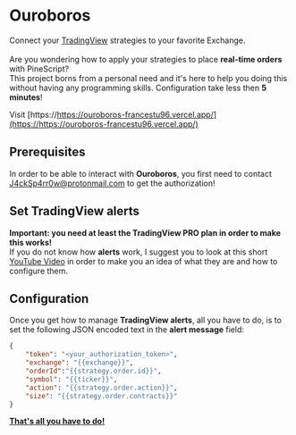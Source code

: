 # Ouroboros

Connect your [TradingView](https://www.tradingview.com/) strategies to your favorite Exchange.\
\
Are you wondering how to apply your strategies to place **real-time orders** with PineScript?\
This project borns from a personal need and it's here to help you doing this without having any programming skills. Configuration take less then **5 minutes**!

Visit [https://https://ouroboros-francestu96.vercel.app/](https://https://ouroboros-francestu96.vercel.app/)

## Prerequisites

In order to be able to interact with **Ouroboros**, you first need to contact [J4ckSp4rr0w@protonmail.com](mailto:J4ckSp4rr0w@protonmail.com) to get the authorization!

## Set TradingView alerts
**Important: you need at least the TradingView PRO plan in order to make this works!**\
If you do not know how **alerts** work, I suggest you to look at this short [YouTube Video](https://www.youtube.com/watch?v=AgrftqSLE2U) in order to make you an idea of what they are and how to configure them.

## Configuration
Once you get how to manage **TradingView alerts**, all you have to do, is to set the following JSON encoded text in the **alert message** field:

```json
{
    "token": "<your_authorization_token>",
    "exchange": "{{exchange}}",
    "orderId":"{{strategy.order.id}}",
    "symbol": "{{ticker}}",
    "action": "{{strategy.order.action}}",
    "size": "{{strategy.order.contracts}}"
}
```
<ins>**That's all you have to do!**</ins>